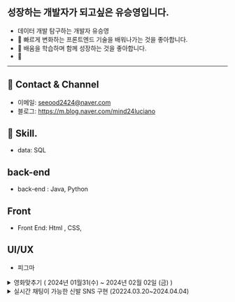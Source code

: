 ## 성장하는 개발자가 되고싶은  유승영입니다.
 
-   데이터 개발 탐구하는 개발자 유승영
-  🔭 빠르게 변화하는 프론트엔드 기술을 배워나가는 것을 좋아합니다.
-  👯 배움을 학습하며 함께 성장하는 것을 좋아합니다.
-  👀 
***
## 🐲 Contact & Channel
- 이메일: seeood2424@naver.com
- 블로그: https://m.blog.naver.com/mind24luciano

## 🙂 Skill.
- data:  SQL

## back-end 
- back-end : Java, Python
## Front
- Front End:  Html , CSS,
## UI/UX
- 피그마






<details>
  <summary>영화맞추기 ( 2024년 01월31(수) ~ 2024년 02월 02일 (금) )</summary>

 ## 📅 미니프로젝트기간 ===
- 팀 미니프로젝트 기간:  2024년 01월31(수) ~ 2024년 02월 02일 (금)


팀원  : 손채영, 김경민, 박경완, 유승영, 장민중
 ## 주요개발 내용 ===
- 주요기능: 랭킹조회, 싱글게임, 연습게임, 힌트 제공


  
</details>


<details>
  <summary>실시간 채팅이 가능한 신발 SNS 구현 (20224.03.20~2024.04.04)</summary>


## 🌟서비스 소개
- 서비스명 : MZ 세대를 위한 신발 SNS  
- 서비스 설명 : 실시간 채팅으로 빠른 정보공유와 직관적인 UI 검색기능 활성화 SNS 



## 💡주요기능
-  채팅
-  좋아요,댓글
-  팔로우,언팔로우
-  게시글작성
-  무한스크롤
-  신발 검색 및 태그
-  네이버 API 로그인

![image](https://github.com/2023-SMHRD-KDT-AI-16/Shoekream/assets/157657703/1315c8aa-b820-4135-9aa4-a79c09e4852d)



 
</details>


